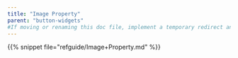 ```yaml
---
title: "Image Property"
parent: "button-widgets"
#If moving or renaming this doc file, implement a temporary redirect and let the respective team know they should update the URL in the product. See Mapping to Products for more details.
---
```


{{% snippet file="refguide/Image+Property.md" %}}
